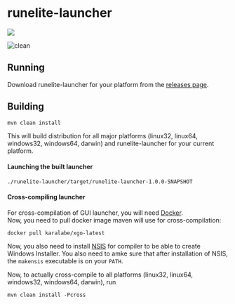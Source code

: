 # runelite-launcher

[![](https://jitpack.io/v/deathbeam/runelite-launcher.svg)](https://jitpack.io/#deathbeam/runelite-launcher)

![clean](https://i.imgur.com/HchTzSG.png)

## Running

Download runelite-launcher for your platform from the
[releases page](https://github.com/deathbeam/runelite-launcher/releases).

## Building

```shell
mvn clean install
```

This will build distribution for all major platforms (linux32, linux64, windows32, windows64, darwin)
and runelite-launcher for your current platform.

#### Launching the built launcher

```
./runelite-launcher/target/runelite-launcher-1.0.0-SNAPSHOT
```

#### Cross-compiling launcher

For cross-compilation of GUI launcher, you will need [Docker](https://www.docker.com/).  
Now, you need to pull docker image maven will use for cross-compilation:

```
docker pull karalabe/xgo-latest
```

Now, you also need to install [NSIS](http://nsis.sourceforge.net/Main_Page) for
compiler to be able to create Windows Installer. You also need to amke sure that
after installation of NSIS, the `makensis` executable is on your `PATH`.

Now, to actually cross-compile to all platforms (linux32, linux64, windows32, windows64, darwin), run

```
mvn clean install -Pcross
```
